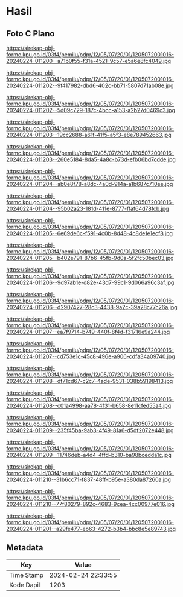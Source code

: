 # Hasil

## Foto C Plano

https://sirekap-obj-formc.kpu.go.id/03f4/pemilu/pdpr/12/05/07/20/01/1205072001016-20240224-011200--a71b0f55-f31a-4521-9c57-e5a6e8fc4049.jpg

https://sirekap-obj-formc.kpu.go.id/03f4/pemilu/pdpr/12/05/07/20/01/1205072001016-20240224-011202--9f417982-dbd6-402c-bb71-5807d71ab08e.jpg

https://sirekap-obj-formc.kpu.go.id/03f4/pemilu/pdpr/12/05/07/20/01/1205072001016-20240224-011202--5d09c729-187c-4bcc-a153-a2b27d0469c3.jpg

https://sirekap-obj-formc.kpu.go.id/03f4/pemilu/pdpr/12/05/07/20/01/1205072001016-20240224-011203--19cc2688-a61f-41f5-a5f3-e8e789452663.jpg

https://sirekap-obj-formc.kpu.go.id/03f4/pemilu/pdpr/12/05/07/20/01/1205072001016-20240224-011203--260e5184-8da5-4a8c-b73d-efb06bd7cdde.jpg

https://sirekap-obj-formc.kpu.go.id/03f4/pemilu/pdpr/12/05/07/20/01/1205072001016-20240224-011204--ab0e8f78-a8dc-4a0d-914a-a1b687c710ee.jpg

https://sirekap-obj-formc.kpu.go.id/03f4/pemilu/pdpr/12/05/07/20/01/1205072001016-20240224-011204--95b02a23-181d-411e-8777-ffaf64d78fcb.jpg

https://sirekap-obj-formc.kpu.go.id/03f4/pemilu/pdpr/12/05/07/20/01/1205072001016-20240224-011205--6e69de6c-f591-4c0b-8d48-4c8de1e1ecf8.jpg

https://sirekap-obj-formc.kpu.go.id/03f4/pemilu/pdpr/12/05/07/20/01/1205072001016-20240224-011205--b402e791-87b6-45fb-9d0a-5f2fc50bec03.jpg

https://sirekap-obj-formc.kpu.go.id/03f4/pemilu/pdpr/12/05/07/20/01/1205072001016-20240224-011206--9d97ab1e-d82e-43d7-99c1-9d066a96c3af.jpg

https://sirekap-obj-formc.kpu.go.id/03f4/pemilu/pdpr/12/05/07/20/01/1205072001016-20240224-011206--d2907427-28c3-4438-9a2c-39a28c77c26a.jpg

https://sirekap-obj-formc.kpu.go.id/03f4/pemilu/pdpr/12/05/07/20/01/1205072001016-20240224-011207--ea7f9714-b749-440f-8f4d-f31716e9a244.jpg

https://sirekap-obj-formc.kpu.go.id/03f4/pemilu/pdpr/12/05/07/20/01/1205072001016-20240224-011207--cd753e1c-45c8-496e-a906-cdfa34a09740.jpg

https://sirekap-obj-formc.kpu.go.id/03f4/pemilu/pdpr/12/05/07/20/01/1205072001016-20240224-011208--df71cd67-c2c7-4ade-9531-038b59198413.jpg

https://sirekap-obj-formc.kpu.go.id/03f4/pemilu/pdpr/12/05/07/20/01/1205072001016-20240224-011208--c01a4998-aa78-4f31-b658-8e11cfed55a4.jpg

https://sirekap-obj-formc.kpu.go.id/03f4/pemilu/pdpr/12/05/07/20/01/1205072001016-20240224-011209--235f45ba-9ab3-4f49-81a6-d5df2072e448.jpg

https://sirekap-obj-formc.kpu.go.id/03f4/pemilu/pdpr/12/05/07/20/01/1205072001016-20240224-011209--11746deb-a4d4-4ffd-b310-ba98bcedda1c.jpg

https://sirekap-obj-formc.kpu.go.id/03f4/pemilu/pdpr/12/05/07/20/01/1205072001016-20240224-011210--31b6cc71-f837-48ff-b95e-a380da87260a.jpg

https://sirekap-obj-formc.kpu.go.id/03f4/pemilu/pdpr/12/05/07/20/01/1205072001016-20240224-011210--77f80279-892c-4683-9cea-4cc00977e016.jpg

https://sirekap-obj-formc.kpu.go.id/03f4/pemilu/pdpr/12/05/07/20/01/1205072001016-20240224-011201--a29fe477-eb63-4272-b3b4-bbc8e5e89743.jpg


## Metadata

| Key        | Value               |
| ---------- | ------------------- |
| Time Stamp | 2024-02-24 22:33:55 |
| Kode Dapil | 1203                |



